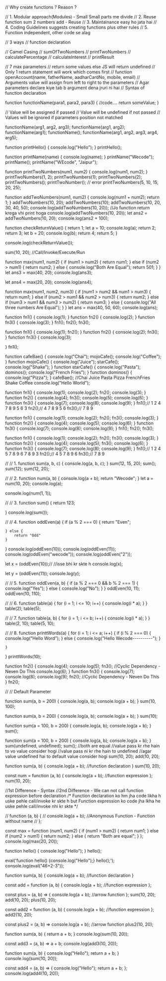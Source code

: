 // Why create functions ? Reason ?

// 1. Modular approach(Modules) - Small Small parts me divide
// 2. Reuse function sum 2 numbers add - Reuse
// 3. Maintainance easy ho jata hai
// 4. Coding Guidelines suggests creating functions plus other rules
// 5. Function independent, other code se alag


// 3 ways
// function declaration

// Camel Casing
// sumOfTwoNumbers
// printTwoNumbers
// calculatePercentage
// calculateInterest
// printResult

// 7 max parameters
// return some values else JS will return undefined
// Only 1 return statement will work which comes first
// function openAccount(name, fatherName, aadharCardNo, mobile, email)
// Arguments value will assign from left to right to the parameters
// Agar parameters declare kiye tab b argument dena jruri ni hai
// Syntax of function declaration

function functionName(para1, para2, para3) {
    //code....
    return someValue;
}

// Value will be assigned if passed
// Value will be undefined if not passed
// Values will be ignored if parameters position not matched

functionName(arg1, arg2, arg3);
functionName(arg1, arg2);
functionName(arg1);
functionName();
functionName(arg1, arg2, arg3, arg4, arg5);




function printHello() {
    console.log("Hello");
}
printHello();


function printName(name) {
    console.log(name);
}
printName("Wecode");
printName();
printName("WEcode", "Jaipur");


function printTwoNumbers(num1, num2) {
    console.log(num1, num2);
}
printTwoNumbers(1, 2);
printTwoNumbers(1);
printTwoNumbers(2);
printTwoNumbers();
printTwoNumber(); // error
printTwoNumbers(5, 10, 15, 20, 25);


function addTwoNumbers(num1, num2) {
    console.log(num1 + num2);
    return 1;
}
addTwoNumbers(10, 20);
addTwoNumbers(10);
addTwoNumbers(10, 20, 30, 40, 50);
console.log(addTwoNumbers(10, 20)); //Jo function return krega vhi print hoga
console.log(addTwoNumbers(10, 20));
let ans2 = addTwoNumbers(10, 20);
console.log(ans2 + 100);


function checkReturnValue() {
    return 1;
    let a = 10;
    console.log(a);
    return 2;
    return 3;
    let b = 20;
    console.log(b);
    return 4;
    return 5;
}

console.log(checkReturnValue());




sum(10, 20); //Call/Invoke/Execute/Run

function max(num1, num2) {
    if (num1 > num2) {
        return num1;
    } else if (num2 > num1) {
        return num2;
    } else {
        console.log("Both Are Equal");
        return 501;
    }
}
let ans3 = max(40, 20);
console.log(ans3);

let ans4 = max(20, 20);
console.log(ans4);


function max(num1, num2, num3) {
    if (num1 > num2 && num1 > num3) {
        return num1;
    } else if (num2 > num1 && num2 > num3) {
        return num2;
    } else if (num3 > num1 && num3 > num2) {
        return num3;
    } else {
        console.log("All three numbers Are Equal");
    }
}
let ans = max(40, 50, 60);
console.log(ans);


function fn1() {
    console.log(1);
}
function fn2() {
    console.log(2);
}
function fn3() {
    console.log(3);
}
fn1();
fn2();
fn3();


function fn1() {
    console.log(1);
    fn2();
}
function fn2() {
    console.log(2);
    fn3();
}
function fn3() {
    console.log(3);

}
fn1();


function cafeBae() {
    console.log("Chai");
    mojoCafe();
    console.log("Coffee");
}
function mojoCafe() {
    console.log("Juice");
    starCafe();
    console.log("Shake");
}
function starCafe() {
    console.log("Pasta");
    dominos();
    console.log("French Fries");
}
function dominos() {
    console.log("Pizza");
}
cafeBae(); //Chai Juice Pasta Pizza FrenchFries Shake Coffee
console.log("Hello World");


function fn1() {
    console.log(1);
    console.log(2);
    fn2();
    console.log(3);
}
function fn2() {
    console.log(4);
    fn3();
    console.log(5);
    console.log(6);
}
function fn3() {
    console.log(7);
    console.log(8);
    console.log(9);
}
fn1();// 1 2 4 7 8 9 5 6 3
fn2();// 4 7 8 9 5 6
fn3();// 7 8 9



function fn1() {
    console.log(1);
    console.log(2);
    fn2();
    fn3();
    console.log(3);
}
function fn2() {
    console.log(4);
    console.log(5);
    console.log(6);
}
function fn3() {
    console.log(7);
    console.log(8);
    console.log(9);
}
fn1();
fn2();
fn3();


function fn1() {
    console.log(1);
    console.log(2);
    fn2();
    fn3();
    console.log(3);
}
function fn2() {
    console.log(4);
    console.log(5);
    fn3();
    console.log(6);
}
function fn3() {
    console.log(7);
    console.log(8);
    console.log(9);
}
fn1();// 1 2 4 5 7 8 9 6 7 8 9 3
fn2();// 4 5 7 8 9 6
fn3();// 7 8 9









// // 1.
function sum(a, b, c) {
    console.log(a, b, c);
}
sum(12, 15, 20);
sum();
sum(12);
sum(12, 20);

// // 2.
function num(a, b) {
    console.log(a + b);
    return "Wecode";
}
let a = num(10, 20);
console.log(a);

console.log(num(1, 1));

// // 3.
function sum() {
    return 123;

}
console.log(sum());


// // 4.
function oddEven(a) {
    if (a % 2 === 0) {
        return "Even";

    } else {
        return "Odd"
    }
}
console.log(oddEven(10));
console.log(oddEven(11));
console.log(oddEven("wecode"));
console.log(oddEven("2"));

let x = (oddEven(10));// //isse bhi kr skte h
console.log(x);

let y = (oddEven(11));
console.log(y);


// // 5.
function oddEven(a, b) {
    if (a % 2 === 0 && b % 2 === 1) {
        console.log("Yes");
    }
    else {
        console.log("No");
    }
}
oddEven(10, 11);
oddEven(10, 110);


// // 6.
function table(a) {
    for (i = 1; i <= 10; i++) {
        console.log(i * a);
    }
}
table(2);
table(5);



// // 7.
function table(a, b) {
    for (i = 1; i <= b; i++) {
        console.log(i * a);
    }
}
table(2, 10);
table(5, 10);


// // 8.
function printtWords(a) {
    for (i = 1; i <= a; i++) {
        if (i % 2 === 0) {
            console.log("Hello Word");
        }
        else {
            console.log("Hello Wecode----------");
        }

    }
}
printtWords(10);








function fn2() {
    console.log(4);
    console.log(5);
    fn3(); //Cyclic Dependency - Neven Do This
    console.log(6);
}
function fn3() {
    console.log(7);
    console.log(8);
    console.log(9);
    fn2(); //Cyclic Dependency - Neven Do This
}
fn2();


// // Default Parameter 

function sum(a, b = 200) {
    console.log(a, b);
    console.log(a + b);
}
sum(10, 100);


function sum(a, b = 200) {
    console.log(a, b);
    console.log(a + b);
}
sum(10);


function sum(a = 100, b = 200) {
    console.log(a, b);
    console.log(a + b);
}
sum();


function sum(a = 100, b = 200) {
    console.log(a, b);
    console.log(a + b);
}
sum(undefined, undefined);
sum(); //both are equal
//value pass kr rhe hain to vo value consider hogi
//value pass ni kr rhe hain to undefined
//agar value undefined hai to default value consider hogi
sum(10, 20);
add(10, 20);


function sum(a, b) {
    console.log(a + b); //function declaration
}
sum(10, 20);

const num = function (a, b) {
    console.log(a + b); //function expression
};
num(10, 20);

//1st Difference - Syntax
//2nd Difference - We can not call function expression before declaration
/* Function declaration ko hm jha code likha h uske pehle call/invoke kr skte h
but Function expression ko code jha lkha he uske pehle call/invoke nhi kr skte
*/

// function (a, b) {
//     console.log(a + b); //Anonymous Function - Function without name
// };



const max = function (num1, num2) {
    if (num1 > num2) {
        return num1;
    } else if (num2 > num1) {
        return num2;
    } else {
        return "Both are equal";
    }
};
console.log(max(20, 20));


function hello() {
    console.log("Hello");
}
hello();


eval('function hello() {console.log("Hello");} hello();');
console.log(eval("46+2-3"));


function sum(a, b) {
    console.log(a + b); //function declaration
}

const add = function (a, b) {
    console.log(a + b); //function expression
};

const plus = (a, b) => {
    console.log(a + b); //arrow function
};
sum(10, 20);
add(10, 20);
plus(10, 20);


const add2 = function (a, b) {
    console.log(a + b); //function expression
};
add2(10, 20);


const plus2 = (a, b) => console.log(a + b); //arrow function
plus2(10, 20);



function sum(a, b) {
    return a + b;
}
console.log(sum(10, 20));


const add3 = (a, b) => a + b;
console.log(add3(10, 20));


function sum(a, b) {
    console.log("Hello");
    return a + b;
}
console.log(sum(10, 20));


const add4 = (a, b) => {
    console.log("Hello");
    return a + b;
};
console.log(add4(10, 20));






